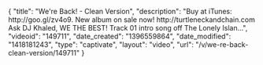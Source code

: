 {
    "title": "We're Back! - Clean Version",
    "description": "Buy at iTunes: http:\/\/goo.gl\/zv4o9. New album on sale now! http:\/\/turtleneckandchain.com Ask DJ Khaled, WE THE BEST! Track 01 intro song off The Lonely Islan...",
    "videoid": "149711",
    "date_created": "1396559864",
    "date_modified": "1418181243",
    "type": "captivate",
    "layout": "video",
    "url": "\/v\/we-re-back-clean-version\/149711"
}